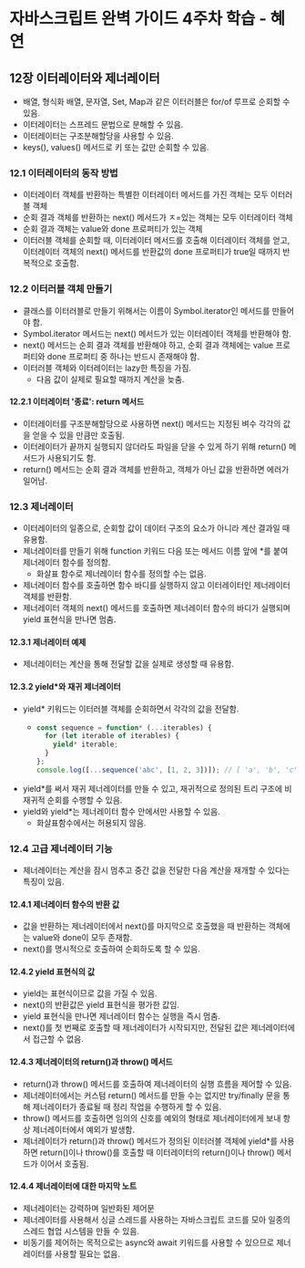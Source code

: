 # 자바스크립트 완벽 가이드 4주차 학습 - 혜연

## 12장 이터레이터와 제너레이터

- 배열, 형식화 배열, 문자열, Set, Map과 같은 이터러블은 for/of 루프로 순회할 수 있음.
- 이터레이터는 스프레드 문법으로 분해할 수 있음.
- 이터레이터는 구조분해할당을 사용할 수 있음.
- keys(), values() 메서드로 키 또는 값만 순회할 수 있음.

### 12.1 이터레이터의 동작 방법

- 이터레이터 객체를 반환하는 특별한 이터레이터 메서드를 가진 객체는 모두 이터러블 객체
- 순회 결과 객체를 반환하는 next() 메서드가 ㅈ=있는 객체는 모두 이터레이터 객체
- 순회 결과 객체는 value와 done 프로퍼티가 있는 객체
- 이터러블 객체를 순회할 때, 이터레이터 메서드를 호출해 이터레이터 객체를 얻고, 이터레이터 객체의 next() 메서드를 반환값의 done 프로퍼티가 true일 때까지 반복적으로 호출함.

### 12.2 이터러블 객체 만들기

- 클래스를 이터러블로 만들기 위해서는 이름이 Symbol.iterator인 메서드를 만들어야 함.
- Symbol.iterator 메서드는 next() 메서드가 있는 이터레이터 객체를 반환해야 함.
- next() 메서드는 순회 결과 객체를 반환해야 하고, 순회 결과 객체에는 value 프로퍼티와 done 프로퍼티 중 하나는 반드시 존재해야 함.
- 이터러블 객체와 이터레이터는 lazy한 특징을 가짐.
  - 다음 값이 실제로 필요할 때까지 계산을 늦춤.

#### 12.2.1 이터레이터 '종료': return 메서드

- 이터레이터를 구조분해할당으로 사용하면 next() 메서드는 지정된 벼수 각각의 값을 얻을 수 있을 만큼만 호출됨.
- 이터레이터가 끝까지 실행되지 않더라도 파일을 닫을 수 있게 하기 위해 return() 메서드가 사용되기도 함.
- return() 메서드는 순회 결과 객체를 반환하고, 객체가 아닌 값을 반환하면 에러가 일어남.

### 12.3 제너레이터

- 이터레이터의 일종으로, 순회할 값이 데이터 구조의 요소가 아니라 계산 결과일 때 유용함.
- 제너레이터를 만들기 위해 function 키워드 다음 또는 메서드 이름 앞에 \*를 붙여 제너레이터 함수를 정의함.
  - 화살표 함수로 제너레이터 함수를 정의할 수는 없음.
- 제너레이터 함수를 호출하면 함수 바디를 실행하지 않고 이터레이터인 제너레이터 객체를 반환함.
- 제너레이터 객체의 next() 메서드를 호출하면 제너레이터 함수의 바디가 실행되며 yield 표현식을 만나면 멈춤.

#### 12.3.1 제너레이터 예제

- 제너레이터는 계산을 통해 전달할 값을 실제로 생성할 때 유용함.

#### 12.3.2 yield\*와 재귀 제너레이터

- yield\* 키워드는 이터러블 객체를 순회하면서 각각의 값을 전달함.
  - ```js
    const sequence = function* (...iterables) {
      for (let iterable of iterables) {
        yield* iterable;
      }
    };
    console.log([...sequence('abc', [1, 2, 3])]); // [ 'a', 'b', 'c', 1, 2, 3 ]
    ```
- yield\*를 써서 재귀 제너레이터를 만들 수 있고, 재귀적으로 정의된 트리 구조에 비재귀적 순회를 수행할 수 있음.
- yield와 yield\*는 제너레이터 함수 안에서만 사용할 수 있음.
  - 화살표함수에서는 허용되지 않음.

### 12.4 고급 제너레이터 기능

- 제너레이터는 계산을 잠시 멈추고 중간 값을 전달한 다음 계산을 재개할 수 있다는 특징이 있음.

#### 12.4.1 제너레이터 함수의 반환 값

- 값을 반환하는 제너레이터에서 next()를 마지막으로 호출했을 때 반환하는 객체에는 value와 done이 모두 존재함.
- next()를 명시적으로 호출하여 순회하도록 할 수 있음.

#### 12.4.2 yield 표현식의 값

- yield는 표현식이므로 값을 가질 수 있음.
- next()의 반환값은 yield 표현식을 평가한 값임.
- yield 표현식을 만나면 제너레이터 함수는 실행을 즉시 멈춤.
- next()를 첫 번째로 호출할 때 제너레이터가 시작되지만, 전달된 값은 제너레이터에서 접근할 수 없음.

#### 12.4.3 제너레이터의 return()과 throw() 메서드

- return()과 throw() 메서드를 호출하여 제너레이터의 실행 흐름을 제어할 수 있음.
- 제너레이터에서는 커스텀 return() 메서드를 만들 수는 없지만 try/finally 문을 통해 제너레이터가 종료될 때 정리 작업을 수행하게 할 수 있음.
- throw() 메서드를 호출하면 임의의 신호를 예외의 형태로 제너레이터에게 보내 항상 제너레이터에서 예외가 발생함.
- 제너레이터가 return()과 throw() 메서드가 정의된 이터러블 객체에 yield\*를 사용하면 return()이나 throw()를 호출할 때 이터레이터의 return()이나 throw() 메서드가 이어서 호출됨.

#### 12.4.4 제너레이터에 대한 마지막 노트

- 제너레이터는 강력하며 일반화된 제어문
- 제너레이터를 사용해서 싱글 스레드를 사용하는 자바스크립트 코드를 모아 일종의 스레드 협업 시스템을 만들 수 있음.
- 비동기를 제어하는 목적으로는 async와 await 키워드를 사용할 수 있으므로 제너레이터를 사용할 필요는 없음.
